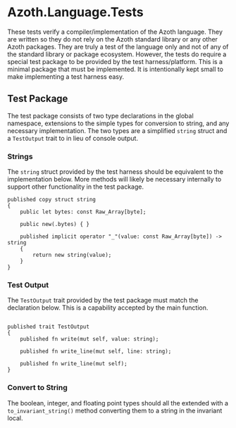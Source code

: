 # Azoth.Language.Tests

These tests verify a compiler/implementation of the Azoth language. They are written so they do not rely on the Azoth standard library or any other Azoth packages. They are truly a test of the language only and not of any of the standard library or package ecosystem. However, the tests do require a special test package to be provided by the test harness/platform. This is a minimal package that must be implemented. It is intentionally kept small to make implementing a test harness easy.

## Test Package

The test package consists of two type declarations in the global namespace, extensions to the simple types for conversion to string, and any necessary implementation. The two types are a simplified `string` struct and a `TestOutput` trait to in lieu of console output.

### Strings

The `string` struct provided by the test harness should be equivalent to the implementation below. More methods will likely be necessary internally to support other functionality in the test package.

```azoth
published copy struct string
{
    public let bytes: const Raw_Array[byte];

    public new(.bytes) { }

    published implicit operator "_"(value: const Raw_Array[byte]) -> string
    {
        return new string(value);
    }
}
```

### Test Output

The `TestOutput` trait provided by the test package must match the declaration below. This is a capability accepted by the main function.

```azoth

published trait TestOutput
{
    published fn write(mut self, value: string);

    published fn write_line(mut self, line: string);

    published fn write_line(mut self);
}

```

### Convert to String

The boolean, integer, and floating point types should all the extended with a `to_invariant_string()` method converting them to a string in the invariant local.
